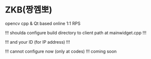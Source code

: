 # ZKB(짱껨뽀)

opencv cpp & Qt based online 1:1 RPS

!!! shoulda configure build directory to client path at mainwidget.cpp !!!

!!! and your ID (for IP address) !!!

!!! cannot configure now (only at codes) !!! coming soon
